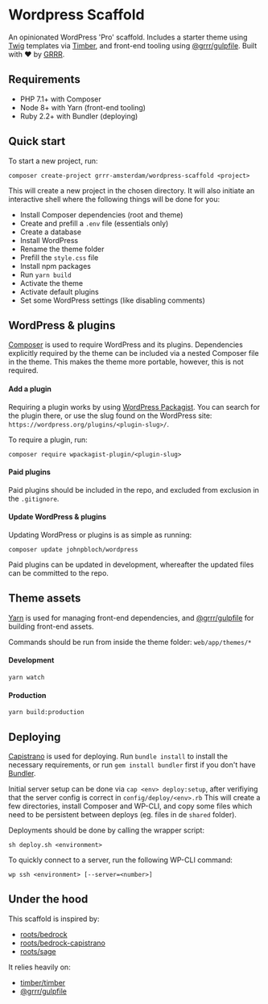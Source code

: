 # Wordpress Scaffold

An opinionated WordPress 'Pro' scaffold. Includes a starter theme using [Twig](https://twig.symfony.com/) templates via [Timber](https://github.com/timber/timber/), and front-end tooling using [@grrr/gulpfile](https://github.com/grrr-amsterdam/gulpfile/). Built with ❤️ by [GRRR](https://grrr.tech).

## Requirements

- PHP 7.1+ with Composer
- Node 8+ with Yarn (front-end tooling)
- Ruby 2.2+ with Bundler (deploying)

## Quick start

To start a new project, run:

```
composer create-project grrr-amsterdam/wordpress-scaffold <project>
```

This will create a new project in the chosen directory. It will also initiate an interactive shell where the following things will be done for you:

- Install Composer dependencies (root and theme)
- Create and prefill a `.env` file (essentials only)
- Create a database
- Install WordPress
- Rename the theme folder
- Prefill the `style.css` file
- Install npm packages
- Run `yarn build`
- Activate the theme
- Activate default plugins
- Set some WordPress settings (like disabling comments)

## WordPress & plugins

[Composer](https://getcomposer.org/) is used to require WordPress and its plugins. Dependencies explicitly required by the theme can be included via a nested Composer file in the theme. This makes the theme more portable, however, this is not required.

#### Add a plugin

Requiring a plugin works by using [WordPress Packagist](https://wpackagist.org/). You can search for the plugin there, or use the slug found on the WordPress site: `https://wordpress.org/plugins/<plugin-slug>/`. 
    
To require a plugin, run:

```
composer require wpackagist-plugin/<plugin-slug>
```

#### Paid plugins

Paid plugins should be included in the repo, and excluded from exclusion in the `.gitignore`.

#### Update WordPress & plugins

Updating WordPress or plugins is as simple as running:

```
composer update johnpbloch/wordpress
```

Paid plugins can be updated in development, whereafter the updated files can be committed to the repo.

## Theme assets

[Yarn](https://github.com/yarnpkg/yarn) is used for managing front-end dependencies, and [@grrr/gulpfile](https://github.com/grrr-amsterdam/gulpfile) for building front-end assets.

Commands should be run from inside the theme folder: `web/app/themes/*`

#### Development

```
yarn watch
```

#### Production
```
yarn build:production
```

## Deploying

[Capistrano](https://github.com/capistrano/capistrano) is used for deploying.
Run `bundle install` to install the necessary requirements, or run `gem install bundler` first if you don't have [Bundler](https://github.com/bundler/bundler).

Initial server setup can be done via `cap <env> deploy:setup`, after verifiying that the server config is correct in `config/deploy/<env>.rb` This will create a few directories, install Composer and WP-CLI, and copy some files which need to be persistent between deploys (eg. files in de `shared` folder).

Deployments should be done by calling the wrapper script:

```
sh deploy.sh <environment>
```

To quickly connect to a server, run the following WP-CLI command:

```
wp ssh <environment> [--server=<number>]
```

## Under the hood

This scaffold is inspired by:

- [roots/bedrock](https://github.com/roots/bedrock/)
- [roots/bedrock-capistrano](https://github.com/roots/bedrock-capistrano/)
- [roots/sage](https://github.com/roots/sage/)

It relies heavily on:

- [timber/timber](https://github.com/timber/timber/)
- [@grrr/gulpfile](https://github.com/grrr-amsterdam/gulpfile/)
